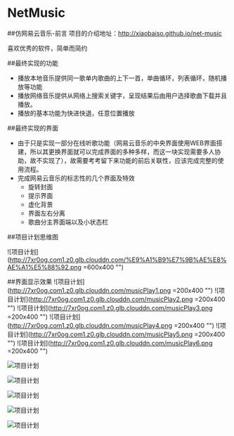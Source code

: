 # NetMusic

##仿网易云音乐-前言
项目的介绍地址：http://xiaobaiso.github.io/net-music

喜欢优秀的软件，简单而简约


##最终实现的功能
- 播放本地音乐提供同一歌单内歌曲的上下一首，单曲循环，列表循环，随机播放等功能
- 播放网络音乐提供从网络上搜索关键字，呈现结果后由用户选择歌曲下载并且播放。
- 播放的基本功能为快进快退，任意位置播放

##最终实现的界面

- 由于只是实现一部分在线听歌功能（网易云音乐的中央界面使用WEB界面搭建，所以其更换界面就可以完成界面的多种多样，而这一块实现需要多人协助，故不实现了），故需要考考留下来功能的前后关联性，应该完成完整的使用流程。
- 完成网易云音乐的标志性的几个界面及特效
    - 旋转封面
    - 提示界面
    - 虚化背景
    - 界面左右分离
	- 歌曲分主界面端以及小状态栏


##项目计划思维图

![项目计划](http://7xr0og.com1.z0.glb.clouddn.com/%E9%A1%B9%E7%9B%AE%E8%AE%A1%E5%88%92.png =600x400 "")








##界面显示效果
![项目计划](http://7xr0og.com1.z0.glb.clouddn.com/musicPlay1.png =200x400 "")
![项目计划](http://7xr0og.com1.z0.glb.clouddn.com/musicPlay2.png =200x400 "")
![项目计划](http://7xr0og.com1.z0.glb.clouddn.com/musicPlay3.png =200x400 "")
![项目计划](http://7xr0og.com1.z0.glb.clouddn.com/musicPlay4.png =200x400 "")
![项目计划](http://7xr0og.com1.z0.glb.clouddn.com/musicPlay5.png =200x400 "")
![项目计划](http://7xr0og.com1.z0.glb.clouddn.com/musicPlay6.png =200x400 "")


![项目计划](http://7xr0og.com1.z0.glb.clouddn.com/play1.gif )


![项目计划](http://7xr0og.com1.z0.glb.clouddn.com/play2.gif  "")


![项目计划](http://7xr0og.com1.z0.glb.clouddn.com/play3.gif  "")

![项目计划](http://7xr0og.com1.z0.glb.clouddn.com/play4.gif  "")

![项目计划](http://7xr0og.com1.z0.glb.clouddn.com/play5.gif  "")
